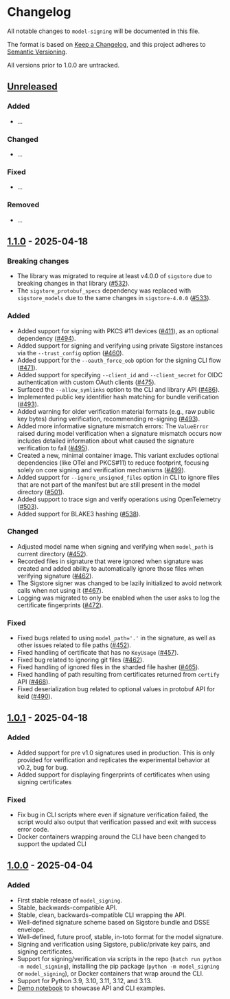# Changelog

All notable changes to `model-signing` will be documented in this file.

The format is based on [Keep a Changelog](https://keepachangelog.com/en/1.0.0/),
and this project adheres to [Semantic Versioning](https://semver.org/spec/v2.0.0.html).

All versions prior to 1.0.0 are untracked.

## [Unreleased]

### Added
- ...

### Changed
- ...

### Fixed
- ...

### Removed
- ...

## [1.1.0] - 2025-04-18

### Breaking changes
- The library was migrated to require at least v4.0.0 of `sigstore` due to breaking changes in that library ([#532](https://github.com/sigstore/model-transparency/pull/532)).
- The `sigstore_protobuf_specs` dependency was replaced with `sigstore_models` due to the same changes in `sigstore-4.0.0` ([#533](https://github.com/sigstore/model-transparency/pull/533)).

### Added
- Added support for signing with PKCS #11 devices ([#411](https://github.com/sigstore/model-transparency/pull/411)), as an optional dependency ([#494](https://github.com/sigstore/model-transparency/pull/494)).
- Added support for signing and verifying using private Sigstore instances via the `--trust_config` option ([#460](https://github.com/sigstore/model-transparency/pull/460)).
- Added support for the `--oauth_force_oob` option for the signing CLI flow ([#471](https://github.com/sigstore/model-transparency/pull/471)).
- Added support for specifying `--client_id` and `--client_secret` for OIDC authentication with custom OAuth clients ([#475](https://github.com/sigstore/model-transparency/pull/475)).
- Surfaced the `--allow_symlinks` option to the CLI and library API ([#486](https://github.com/sigstore/model-transparency/pull/486)).
- Implemented public key identifier hash matching for bundle verification ([#493](https://github.com/sigstore/model-transparency/pull/493)).
- Added warning for older verification material formats (e.g., raw public key bytes) during verification, recommending re-signing ([#493](https://github.com/sigstore/model-transparency/pull/493)).
- Added more informative signature mismatch errors: The `ValueError` raised during model verification when a signature mismatch occurs now includes detailed information about what caused the signature verification to fail ([#495](https://github.com/sigstore/model-transparency/pull/495)).
- Created a new, minimal container image. This variant excludes optional dependencies (like OTel and PKCS#11) to reduce footprint, focusing solely on core signing and verification mechanisms ([#499](https://github.com/sigstore/model-transparency/pull/499)).
- Added support for `--ignore_unsigned_files` option in CLI to ignore files that are not part of the manifest but are still present in the model directory ([#501](https://github.com/sigstore/model-transparency/pull/501)).
- Added support to trace sign and verify operations using OpenTelemetry ([#503](https://github.com/sigstore/model-transparency/pull/503)).
- Added support for BLAKE3 hashing ([#538](https://github.com/sigstore/model-transparency/pull/538)).

### Changed
- Adjusted model name when signing and verifying when `model_path` is current directory ([#452](https://github.com/sigstore/model-transparency/pull/452)).
- Recorded files in signature that were ignored when signature was created and added ability to automatically ignore those files when verifying signature ([#462](https://github.com/sigstore/model-transparency/pull/462)).
- The Sigstore signer was changed to be lazily initialized to avoid network calls when not using it ([#467](https://github.com/sigstore/model-transparency/pull/467)).
- Logging was migrated to only be enabled when the user asks to log the certificate fingerprints ([#472](https://github.com/sigstore/model-transparency/pull/472)).

### Fixed
- Fixed bugs related to using `model_path='.'` in the signature, as well as other issues related to file paths ([#452](https://github.com/sigstore/model-transparency/pull/452)).
- Fixed handling of certificate that has no `KeyUsage` ([#457](https://github.com/sigstore/model-transparency/pull/457)).
- Fixed bug related to ignoring git files ([#462](https://github.com/sigstore/model-transparency/pull/462)).
- Fixed handling of ignored files in the sharded file hasher ([#465](https://github.com/sigstore/model-transparency/pull/465)).
- Fixed handling of path resulting from certificates returned from `certify` API ([#468](https://github.com/sigstore/model-transparency/pull/468)).
- Fixed deserialization bug related to optional values in protobuf API for keid ([#490](https://github.com/sigstore/model-transparency/pull/490)).

## [1.0.1] - 2025-04-18

### Added
- Added support for pre v1.0 signatures used in production. This is only provided for verification and replicates the experimental behavior at v0.2, bug for bug.
- Added support for displaying fingerprints of certificates when using signing certificates

### Fixed
- Fix bug in CLI scripts where even if signature verification failed, the script would also output that verification passed and exit with success error code.
- Docker containers wrapping around the CLI have been changed to support the updated CLI

## [1.0.0] - 2025-04-04

### Added
- First stable release of `model_signing`.
- Stable, backwards-compatible API.
- Stable, clean, backwards-compatible CLI wrapping the API.
- Well-defined signature scheme based on Sigstore bundle and DSSE envelope.
- Well-defined, future proof, stable, in-toto format for the model signature.
- Signing and verification using Sigstore, public/private key pairs, and signing certificates.
- Support for signing/verification via scripts in the repo (`hatch run python -m model_signing`), installing the pip package (`python -m model_signing` or `model_signing`), or Docker containers that wrap around the CLI.
- Support for Python 3.9, 3.10, 3.11, 3.12, and 3.13.
- [Demo notebook](https://colab.sandbox.google.com/drive/18IB_uipduXYq0ohMxJv2xHfeihLIcGMT) to showcase API and CLI examples.


[Unreleased]: https://github.com/sigstore/model-transparency/compare/v1.1.0...HEAD
[1.1.0]: https://github.com/sigstore/model-transparency/compare/v1.0.1...v1.1.0
[1.0.1]: https://github.com/sigstore/model-transparency/compare/v1.0.0...v1.0.1
[1.0.0]: https://github.com/sigstore/model-transparency/compare/v0.1.0...v1.0.0
